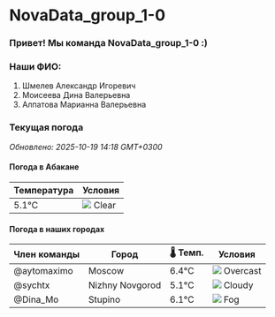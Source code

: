 # NovaData_group_1-0
### Привет! Мы команда NovaData_group_1-0 :)

### Наши ФИО:
1. Шмелев Александр Игоревич
2. Моисеева Дина Валерьевна
3. Алпатова Марианна Валерьевна

### Текущая погода
<!-- WEATHER:START -->
_Обновлено: 2025-10-19 14:18 GMT+0300_

#### Погода в Абакане

| Температура | Условия |
|-------------|----------|
| 5.1°C     | ![](https://cdn.weatherapi.com/weather/64x64/night/113.png) Clear |

#### Погода в наших городах

| Член команды  | Город               | 🌡️ Темп.  | Условия          |
|---------------|---------------------|-----------|--------------------|
| @aytomaximo    | Moscow              |    6.4°C | ![](https://cdn.weatherapi.com/weather/64x64/day/122.png) Overcast     |
| @sychtx        | Nizhny Novgorod     |    5.1°C | ![](https://cdn.weatherapi.com/weather/64x64/day/119.png) Cloudy       |
| @Dina_Mo       | Stupino             |    6.1°C | ![](https://cdn.weatherapi.com/weather/64x64/day/248.png) Fog          |

<!-- WEATHER:END -->

